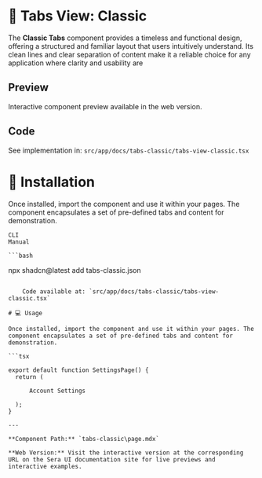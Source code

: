 # 🎨 Tabs View: Classic

The **Classic Tabs** component provides a timeless and functional design, offering a structured and familiar layout that users intuitively understand. Its clean lines and clear separation of content make it a reliable choice for any application where clarity and usability are

## Preview

Interactive component preview available in the web version.

## Code

See implementation in: `src/app/docs/tabs-classic/tabs-view-classic.tsx`

# 🚀 Installation
Once installed, import the component and use it within your pages. The component encapsulates a set of pre-defined tabs and content for demonstration.

    CLI
    Manual

    ```bash
npx shadcn@latest add tabs-classic.json
```

    Code available at: `src/app/docs/tabs-classic/tabs-view-classic.tsx`

# 💻 Usage

Once installed, import the component and use it within your pages. The component encapsulates a set of pre-defined tabs and content for demonstration.

```tsx

export default function SettingsPage() {
  return (
    
      Account Settings

  );
}

---

**Component Path:** `tabs-classic\page.mdx`

**Web Version:** Visit the interactive version at the corresponding URL on the Sera UI documentation site for live previews and interactive examples.
